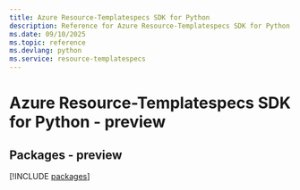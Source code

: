 ```yaml
---
title: Azure Resource-Templatespecs SDK for Python
description: Reference for Azure Resource-Templatespecs SDK for Python
ms.date: 09/10/2025
ms.topic: reference
ms.devlang: python
ms.service: resource-templatespecs
---
```

# Azure Resource-Templatespecs SDK for Python - preview
## Packages - preview
[!INCLUDE [packages](resource-templatespecs-index.md)]